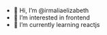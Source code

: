 - 👋 Hi, I’m @irmaliaelizabeth
- 👀 I’m interested in frontend
- 🌱 I’m currently learning reactjs

<!---
irmaliaelizabeth/irmaliaelizabeth is a ✨ special ✨ repository because its `README.md` (this file) appears on your GitHub profile.
You can click the Preview link to take a look at your changes.
--->
